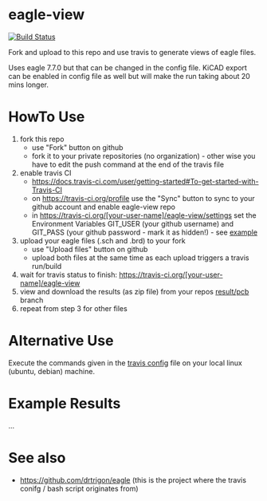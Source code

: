 # eagle-view
[![Build Status](https://travis-ci.org/drtrigon/eagle-view.svg?branch=test)](https://travis-ci.org/drtrigon/eagle-view)

Fork and upload to this repo and use travis to generate views of eagle files.

Uses eagle 7.7.0 but that can be changed in the config file. KiCAD export can be enabled in config file as well but will make the run taking about 20 mins longer.

# HowTo Use
1. fork this repo
    * use "Fork" button on github
    * fork it to your private repositories (no organization) - other wise you have to edit the push command at the end of the travis file
2. enable travis CI
    * https://docs.travis-ci.com/user/getting-started#To-get-started-with-Travis-CI
    * on https://travis-ci.org/profile use the "Sync" button to sync to your github account and enable eagle-view repo
    * in https://travis-ci.org/[your-user-name]/eagle-view/settings set the Environment Variables GIT_USER (your github username) and GIT_PASS (your github password - mark it as hidden!) - see [example](https://travis-ci.org/drtrigon/eagle-view/settings)
3. upload your eagle files (.sch and .brd) to your fork
    * use "Upload files" button on github
    * upload both files at the same time as each upload triggers a travis run/build
4. wait for travis status to finish: https://travis-ci.org/[your-user-name]/eagle-view
5. view and download the results (as zip file) from your repos [result/pcb](/../../tree/result/pcb) branch
6. repeat from step 3 for other files

# Alternative Use
Execute the commands given in the [travis config](.travis.yml) file on your local linux (ubuntu, debian) machine.

# Example Results
...

# See also
* https://github.com/drtrigon/eagle (this is the project where the travis conifg / bash script originates from)

